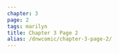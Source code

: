 ```yaml
---
chapter: 3
page: 2
tags: marilyn
title: Chapter 3 Page 2
alias: /dnwcomic/chapter-3-page-2/
---
```

